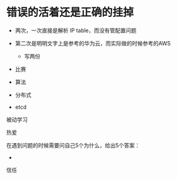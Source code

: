 # 错误的活着还是正确的挂掉

- 两次，一次直接是解析 IP table，而没有管配置问题
- 第二次是明明文字上是参考的华为云，而实际做的时候参考的AWS
  - 写两份





- 比赛
- 算法
- 分布式
- etcd





被动学习

热爱

在遇到问题的时候需要问自己5个为什么，给出5个答案：

- 

信任
